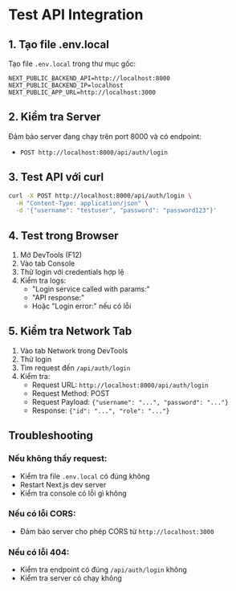 # Test API Integration

## 1. Tạo file .env.local

Tạo file `.env.local` trong thư mục gốc:

```env
NEXT_PUBLIC_BACKEND_API=http://localhost:8000
NEXT_PUBLIC_BACKEND_IP=localhost
NEXT_PUBLIC_APP_URL=http://localhost:3000
```

## 2. Kiểm tra Server

Đảm bảo server đang chạy trên port 8000 và có endpoint:
- `POST http://localhost:8000/api/auth/login`

## 3. Test API với curl

```bash
curl -X POST http://localhost:8000/api/auth/login \
  -H "Content-Type: application/json" \
  -d '{"username": "testuser", "password": "password123"}'
```

## 4. Test trong Browser

1. Mở DevTools (F12)
2. Vào tab Console
3. Thử login với credentials hợp lệ
4. Kiểm tra logs:
   - "Login service called with params:"
   - "API response:"
   - Hoặc "Login error:" nếu có lỗi

## 5. Kiểm tra Network Tab

1. Vào tab Network trong DevTools
2. Thử login
3. Tìm request đến `/api/auth/login`
4. Kiểm tra:
   - Request URL: `http://localhost:8000/api/auth/login`
   - Request Method: POST
   - Request Payload: `{"username": "...", "password": "..."}`
   - Response: `{"id": "...", "role": "..."}`

## Troubleshooting

### Nếu không thấy request:
- Kiểm tra file `.env.local` có đúng không
- Restart Next.js dev server
- Kiểm tra console có lỗi gì không

### Nếu có lỗi CORS:
- Đảm bảo server cho phép CORS từ `http://localhost:3000`

### Nếu có lỗi 404:
- Kiểm tra endpoint có đúng `/api/auth/login` không
- Kiểm tra server có chạy không
